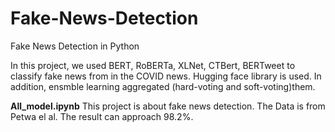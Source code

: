 # Fake-News-Detection

Fake News Detection in Python

In this project, we used BERT, RoBERTa, XLNet, CTBert, BERTweet to classify fake news from in the COVID news. Hugging face library is used. In addition,  ensmble learning aggregated (hard-voting and soft-voting)them. 

**All_model.ipynb** This project is about fake news detection. The Data is from Petwa el al. The result can approach 98.2%.
